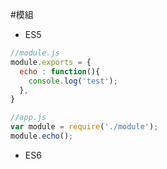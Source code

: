 #模組
- ES5

```javascript
//module.js
module.exports = {
  echo : function(){
    console.log('test');
  },
}

//app.js
var module = require('./module');
module.echo();

```

- ES6